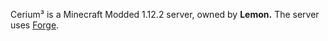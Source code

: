 Cerium³ is a Minecraft Modded 1.12.2 server, owned by **Lemon.** The server uses [Forge](https://files.minecraftforge.net/).
